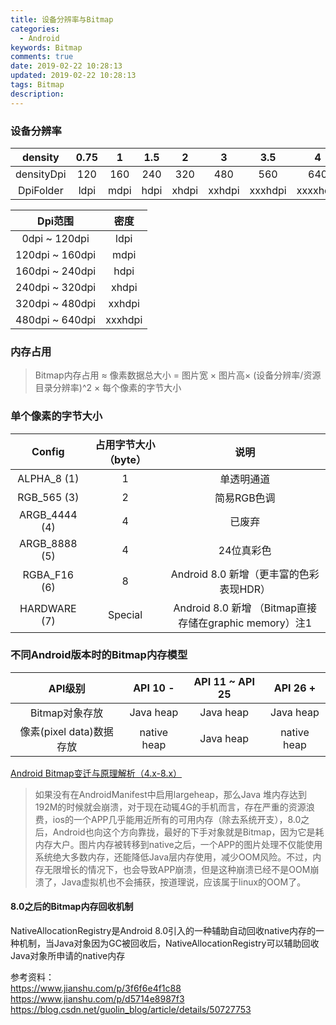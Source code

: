 ```yaml
---
title: 设备分辨率与Bitmap
categories:
  - Android
keywords: Bitmap
comments: true
date: 2019-02-22 10:28:13
updated: 2019-02-22 10:28:13
tags: Bitmap
description:
---
```


### 设备分辨率

|density|	0.75|	1	|1.5|	2|	3	|3.5|	4|
|:---:|:---:|:---:|:---:|:---:|:---:|:---:|:---:|
|densityDpi	|120|	160|	240|	320	|480	|560|	640|
|DpiFolder	|ldpi	|mdpi	|hdpi	|xhdpi	|xxhdpi	|xxxhdpi	|xxxxhdpi

|Dpi范围|	密度|
|:---:|:---:|
0dpi ~ 120dpi	|ldpi
120dpi ~ 160dpi	|mdpi
160dpi ~ 240dpi	|hdpi
240dpi ~ 320dpi	|xhdpi
320dpi ~ 480dpi	|xxhdpi
480dpi ~ 640dpi	|xxxhdpi

### 内存占用

> Bitmap内存占用 ≈ 像素数据总大小 = 图片宽 × 图片高× (设备分辨率/资源目录分辨率)^2 × 每个像素的字节大小

<!-- more -->

### 单个像素的字节大小

|Config |占用字节大小（byte）|说明|
|:---:|:---:|:---:|
|ALPHA_8 (1)|1|单透明通道|
|RGB_565 (3)|2|简易RGB色调|
|ARGB_4444 (4)|4|已废弃|
|ARGB_8888 (5)|4|24位真彩色|
|RGBA_F16 (6)|8|Android 8.0 新增（更丰富的色彩表现HDR）|
|HARDWARE (7)|Special|Android 8.0 新增 （Bitmap直接存储在graphic memory）注1|


### 不同Android版本时的Bitmap内存模型

|API级别	|API 10 -|	API 11 ~ API 25|	API 26 +|
|:---:|:---:|:---:|:---:|
|Bitmap对象存放	|Java heap|	Java heap	|Java heap|
像素(pixel data)数据存放|	native heap|	Java heap	|native heap

[Android Bitmap变迁与原理解析（4.x-8.x）](https://www.jianshu.com/p/d5714e8987f3)

> 如果没有在AndroidManifest中启用largeheap，那么Java 堆内存达到192M的时候就会崩溃，对于现在动辄4G的手机而言，存在严重的资源浪费，ios的一个APP几乎能用近所有的可用内存（除去系统开支），8.0之后，Android也向这个方向靠拢，最好的下手对象就是Bitmap，因为它是耗内存大户。图片内存被转移到native之后，一个APP的图片处理不仅能使用系统绝大多数内存，还能降低Java层内存使用，减少OOM风险。不过，内存无限增长的情况下，也会导致APP崩溃，但是这种崩溃已经不是OOM崩溃了，Java虚拟机也不会捕获，按道理说，应该属于linux的OOM了。

#### 8.0之后的Bitmap内存回收机制

NativeAllocationRegistry是Android 8.0引入的一种辅助自动回收native内存的一种机制，当Java对象因为GC被回收后，NativeAllocationRegistry可以辅助回收Java对象所申请的native内存

参考资料：   
https://www.jianshu.com/p/3f6f6e4f1c88  
https://www.jianshu.com/p/d5714e8987f3
https://blog.csdn.net/guolin_blog/article/details/50727753 